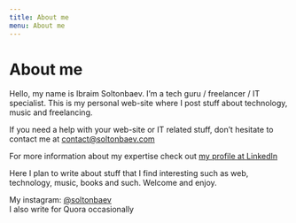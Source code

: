 ```yaml
---
title: About me
menu: About me
---
```


# About me

Hello, my name is Ibraim Soltonbaev. I’m a tech guru / freelancer / IT specialist. This is my personal web-site where I post stuff about technology, music and freelancing.

If you need a help with your web-site or IT related stuff, don’t hesitate to contact me at contact@soltonbaev.com

For more information about my expertise check out [my profile at LinkedIn](http://linkedin.com/in/soltonbaev)

Here I plan to write about stuff that I find interesting such as web, technology, music, books and such. Welcome and enjoy.

My instagram: [@soltonbaev](http://instagram.com/soltonbaev)  
I also write for Quora occasionally